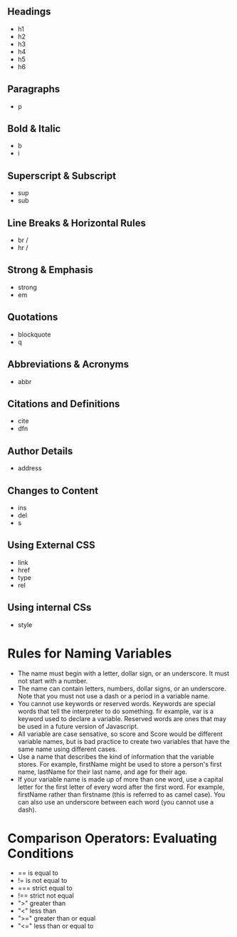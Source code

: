 ## Headings

* h1
* h2
* h3
* h4
* h5
* h6

## Paragraphs

* p

## Bold & Italic

* b
* i

## Superscript & Subscript

* sup
* sub

## Line Breaks & Horizontal Rules

* br /
* hr /

## Strong & Emphasis

* strong
* em

## Quotations

* blockquote
* q

## Abbreviations & Acronyms

* abbr

## Citations and Definitions

* cite
* dfn

## Author Details

* address

## Changes to Content

* ins
* del
* s

## Using External CSS

* link
* href
* type
* rel

## Using internal CSs

* style

# Rules for Naming Variables

* The name must begin with a letter, dollar sign, or an underscore.  It must not start with a number.
* The name can contain letters, numbers, dollar signs, or an underscore.  Note that you must not use a dash or a period in a variable name.
* You cannot use keywords or reserved words.  Keywords are special words that tell the interpreter to do something.  fir example, var is a keyword used to declare a variable.  Reserved words are ones that may be used in a future version of Javascript.
* All variable are case sensative, so score and Score would be different variable names, but is bad practice to create two variables that have the same name using different cases.
* Use a name that describes the kind of information that the variable stores.  For example, firstName might be used to store a person's first name, lastName for their last name, and age for their age.
* If your variable name is made up of more than one word, use a capital letter for the first letter of every word after the first word.  For example, firstName rather than firstname (this is referred to as camel case).  You can also use an underscore between each word (you cannot use a dash).

# Comparison Operators: Evaluating Conditions

* == is equal to
* != is not equal to
* === strict equal to
* !== strict not equal
* ">" greater than
* "<" less than
* ">=" greater than or equal
* "<=" less than or equal to
